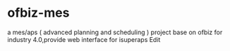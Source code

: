 # ofbiz-mes
a mes/aps ( advanced planning and scheduling ) project base on ofbiz for industry 4.0,provide web interface for isuperaps Edit

